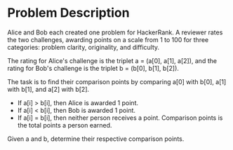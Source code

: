 # Problem Description

Alice and Bob each created one problem for HackerRank. A reviewer rates the two challenges, awarding points on a scale from 1 to 100 for three categories: problem clarity, originality, and difficulty.

The rating for Alice's challenge is the triplet a = (a[0], a[1], a[2]), and the rating for Bob's challenge is the triplet b = (b[0], b[1], b[2]).

The task is to find their comparison points by comparing a[0] with b[0], a[1] with b[1], and a[2] with b[2].

- If a[i] > b[i], then Alice is awarded 1 point.
- If a[i] < b[i], then Bob is awarded 1 point.
- If a[i] = b[i], then neither person receives a point.
Comparison points is the total points a person earned.

Given a and b, determine their respective comparison points.
